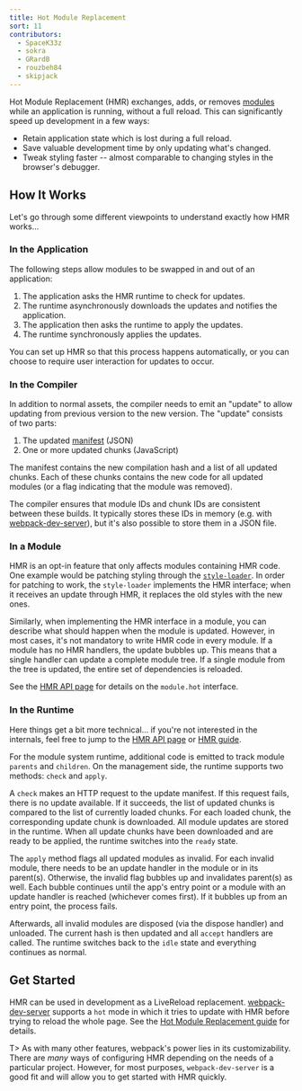 ```yaml
---
title: Hot Module Replacement
sort: 11
contributors:
  - SpaceK33z
  - sokra
  - GRardB
  - rouzbeh84
  - skipjack
---
```


Hot Module Replacement (HMR) exchanges, adds, or removes [modules](/concepts/modules/) while an application is running, without a full reload. This can significantly speed up development in a few ways:

- Retain application state which is lost during a full reload.
- Save valuable development time by only updating what's changed.
- Tweak styling faster -- almost comparable to changing styles in the browser's debugger.


## How It Works

Let's go through some different viewpoints to understand exactly how HMR works...

### In the Application

The following steps allow modules to be swapped in and out of an application:

1. The application asks the HMR runtime to check for updates.
2. The runtime asynchronously downloads the updates and notifies the application.
3. The application then asks the runtime to apply the updates.
4. The runtime synchronously applies the updates.

You can set up HMR so that this process happens automatically, or you can choose to require user interaction for updates to occur.


### In the Compiler

In addition to normal assets, the compiler needs to emit an "update" to allow updating from previous version to the new version. The "update" consists of two parts:

1. The updated [manifest](/concepts/manifest) (JSON)
2. One or more updated chunks (JavaScript)

The manifest contains the new compilation hash and a list of all updated chunks. Each of these chunks contains the new code for all updated modules (or a flag indicating that the module was removed).

The compiler ensures that module IDs and chunk IDs are consistent between these builds. It typically stores these IDs in memory (e.g. with [webpack-dev-server](/configuration/dev-server/)), but it's also possible to store them in a JSON file.


### In a Module

HMR is an opt-in feature that only affects modules containing HMR code. One example would be patching styling through the [`style-loader`](https://github.com/webpack/style-loader). In order for patching to work, the `style-loader` implements the HMR interface; when it receives an update through HMR, it replaces the old styles with the new ones.

Similarly, when implementing the HMR interface in a module, you can describe what should happen when the module is updated. However, in most cases, it's not mandatory to write HMR code in every module. If a module has no HMR handlers, the update bubbles up. This means that a single handler can update a complete module tree. If a single module from the tree is updated, the entire set of dependencies is reloaded.

See the [HMR API page](/api/hot-module-replacement) for details on the `module.hot` interface.


### In the Runtime

Here things get a bit more technical... if you're not interested in the internals, feel free to jump to the [HMR API page](/api/hot-module-replacement) or [HMR guide](/guides/hot-module-replacement).

For the module system runtime, additional code is emitted to track module `parents` and `children`. On the management side, the runtime supports two methods: `check` and `apply`.

A `check` makes an HTTP request to the update manifest. If this request fails, there is no update available. If it succeeds, the list of updated chunks is compared to the list of currently loaded chunks. For each loaded chunk, the corresponding update chunk is downloaded. All module updates are stored in the runtime. When all update chunks have been downloaded and are ready to be applied, the runtime switches into the `ready` state.

The `apply` method flags all updated modules as invalid. For each invalid module, there needs to be an update handler in the module or in its parent(s). Otherwise, the invalid flag bubbles up and invalidates parent(s) as well. Each bubble continues until the app's entry point or a module with an update handler is reached (whichever comes first). If it bubbles up from an entry point, the process fails.

Afterwards, all invalid modules are disposed (via the dispose handler) and unloaded. The current hash is then updated and all `accept` handlers are called. The runtime switches back to the `idle` state and everything continues as normal.


## Get Started

HMR can be used in development as a LiveReload replacement. [webpack-dev-server](/configuration/dev-server/) supports a `hot` mode in which it tries to update with HMR before trying to reload the whole page. See the [Hot Module Replacement guide](/guides/hot-module-replacement) for details.

T> As with many other features, webpack's power lies in its customizability. There are _many_ ways of configuring HMR depending on the needs of a particular project. However, for most purposes, `webpack-dev-server` is a good fit and will allow you to get started with HMR quickly.
